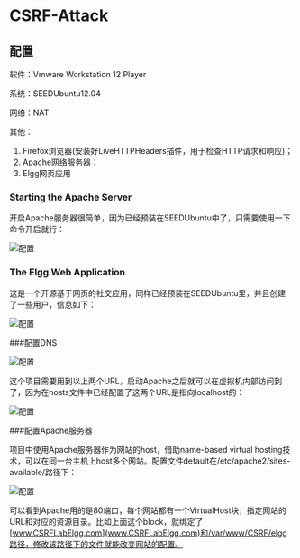 # CSRF-Attack

## 配置

软件：Vmware Workstation 12 Player

系统：SEEDUbuntu12.04

网络：NAT

其他：

1. Firefox浏览器(安装好LiveHTTPHeaders插件，用于检查HTTP请求和响应)；
2. Apache网络服务器；
3. Elgg网页应用

### Starting the Apache Server

开启Apache服务器很简单，因为已经预装在SEEDUbuntu中了，只需要使用一下命令开启就行：

![配置](https://raw.githubusercontent.com/familyld/CSRF-Attack/master/graph/image2.png)

### The Elgg Web Application

这是一个开源基于网页的社交应用，同样已经预装在SEEDUbuntu里，并且创建了一些用户，信息如下：

![配置](https://raw.githubusercontent.com/familyld/CSRF-Attack/master/graph/image3.png)

###配置DNS

![配置](https://raw.githubusercontent.com/familyld/CSRF-Attack/master/graph/image4.png)

这个项目需要用到以上两个URL，启动Apache之后就可以在虚拟机内部访问到了，因为在hosts文件中已经配置了这两个URL是指向localhost的：

![配置](https://raw.githubusercontent.com/familyld/CSRF-Attack/master/graph/image5.png)

###配置Apache服务器

项目中使用Apache服务器作为网站的host，借助name-based virtual hosting技术，可以在同一台主机上host多个网站。配置文件default在/etc/apache2/sites-available/路径下：

![配置](https://raw.githubusercontent.com/familyld/CSRF-Attack/master/graph/image6.png)

可以看到Apache用的是80端口，每个网站都有一个VirtualHost块，指定网站的URL和对应的资源目录。比如上面这个block，就绑定了[www.CSRFLabElgg.com](www.CSRFLabElgg.com)和/var/www/CSRF/elgg路径，修改该路径下的文件就能改变网站的配置。
